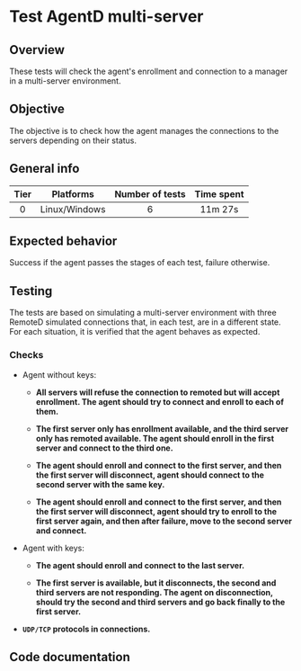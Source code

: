 # Test AgentD multi-server

## Overview

These tests will check the agent's enrollment and connection to a manager
in a multi-server environment.

## Objective

The objective is to check how the agent manages the connections to the servers depending on their status.

## General info

|Tier | Platforms | Number of tests | Time spent |
|:--:|:--:|:--:|:--:|
| 0 | Linux/Windows | 6 | 11m 27s |

## Expected behavior

Success if the agent passes the stages of each test, failure otherwise.

## Testing

The tests are based on simulating a multi-server environment with three
RemoteD simulated connections that, in each test, are in a different state.
For each situation, it is verified that the agent behaves as expected. 

### Checks

- Agent without keys:
    - **All servers will refuse the connection to remoted but will accept enrollment. 
        The agent should try to connect and enroll to each of them.**
        
    - **The first server only has enrollment available, and the third server only has remoted available. 
        The agent should enroll in the first server and connect to the third one.**
      
    - **The agent should enroll and connect to the first server, and then the first server 
        will disconnect, agent should connect to the second server with the same key.**

    - **The agent should enroll and connect to the first server, and then the first server 
        will disconnect, agent should try to enroll to the first server again,
        and then after failure, move to the second server and connect.**
      
- Agent with keys:
    - **The agent should enroll and connect to the last server.**
      
    - **The first server is available, but it disconnects, the second and third servers
        are not responding. The agent on disconnection, should try the second and
        third servers and go back finally to the first server.**
    
- **`UDP/TCP` protocols in connections.**

## Code documentation
<!-- ::: tests.integration.test_agentd.test_agentd_multi_server -->

